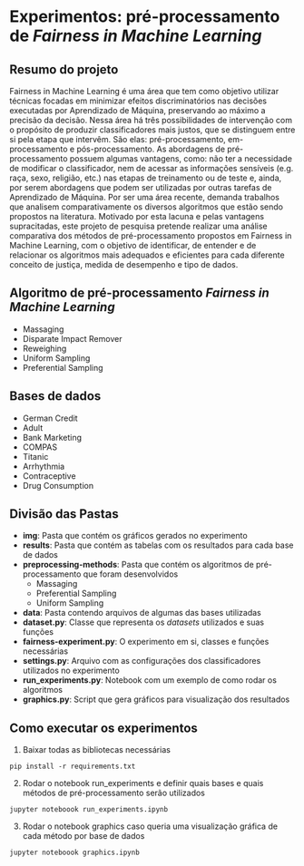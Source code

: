 # Experimentos: pré-processamento de _Fairness in Machine Learning_

## Resumo do projeto
Fairness in Machine Learning é uma área que tem como objetivo utilizar técnicas focadas em minimizar efeitos discriminatórios nas decisões executadas por Aprendizado de Máquina, preservando ao máximo a precisão da decisão. Nessa área há três possibilidades de intervenção com o propósito de produzir classificadores mais justos, que se distinguem entre si pela etapa que intervêm. São elas: pré-processamento, em-processamento e pós-processamento. As abordagens de pré-processamento possuem algumas vantagens, como: não ter a necessidade de modificar o classificador, nem de acessar as informações sensíveis (e.g. raça, sexo, religião, etc.) nas etapas de treinamento ou de teste e, ainda, por serem abordagens que podem ser utilizadas por outras tarefas de Aprendizado de Máquina. Por ser uma área recente, demanda trabalhos que analisem comparativamente os diversos algoritmos que estão sendo propostos na literatura. Motivado por esta lacuna e pelas vantagens supracitadas, este projeto de pesquisa pretende realizar uma análise comparativa dos métodos de pré-processamento propostos em Fairness in Machine Learning, com o objetivo de identificar, de entender e de relacionar os algoritmos mais adequados e eficientes para cada diferente conceito de justiça, medida de desempenho e tipo de dados.

## Algoritmo de pré-processamento _Fairness in Machine Learning_
 - Massaging
 - Disparate Impact Remover
 - Reweighing
 - Uniform Sampling
 - Preferential Sampling

## Bases de dados
 - German Credit
 - Adult
 - Bank Marketing
 - COMPAS
 - Titanic
 - Arrhythmia
 - Contraceptive
 - Drug Consumption 

## Divisão das Pastas

- **img**: Pasta que contém os gráficos gerados no experimento
- **results**: Pasta que contém as tabelas com os resultados para cada base de dados
- **preprocessing-methods**: Pasta que contém os algoritmos de pré-processamento que foram desenvolvidos
  * Massaging
  * Preferential Sampling
  * Uniform Sampling
- **data**: Pasta contendo arquivos de algumas das bases utilizadas
- **dataset.py**: Classe que representa os _datasets_ utilizados e suas funções
- **fairness-experiment.py**: O experimento em si, classes e funções necessárias
- **settings.py**: Arquivo com as configurações dos classificadores utilizados no experimento
- **run_experiments.py**: Notebook com um exemplo de como rodar os algoritmos
- **graphics.py**: Script que gera gráficos para visualização dos resultados

## Como executar os experimentos

1. Baixar todas as bibliotecas necessárias
```
pip install -r requirements.txt
```

2. Rodar o notebook run_experiments e definir quais bases e quais métodos de pré-processamento serão utilizados
```
jupyter noteboook run_experiments.ipynb
```
3. Rodar o notebook graphics caso queria uma visualização gráfica de cada método por base de dados

```
jupyter noteboook graphics.ipynb
```

  
